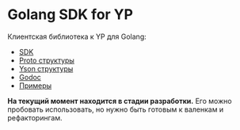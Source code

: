 Golang SDK for YP
=========

Клиентская библиотека к YP для Golang:
  - [SDK](yp)
  - [Proto структуры](proto)
  - [Yson структуры](yson)
  - [Godoc](https://godoc.yandex-team.ru/pkg/a.yandex-team.ru/yp/go/yp/)
  - [Примеры](https://godoc.yandex-team.ru/pkg/a.yandex-team.ru/yp/go/yp/#Client)

**На текущий момент находится в стадии разработки.** Его можно пробовать использовать, но нужно быть готовым к валенкам и рефакторингам.
